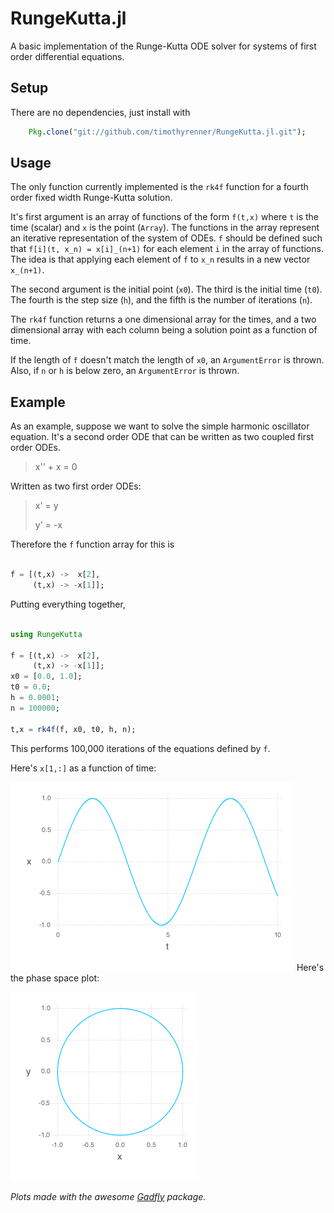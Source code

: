 # RungeKutta.jl

A basic implementation of the Runge-Kutta ODE solver for systems of first order differential equations.

## Setup

There are no dependencies, just install with

```julia
	Pkg.clone("git://github.com/timothyrenner/RungeKutta.jl.git");
```
## Usage

The only function currently implemented is the `rk4f` function for a fourth order fixed width Runge-Kutta solution.

It's first argument is an array of functions of the form `f(t,x)` where `t` is the time (scalar) and `x` is the point (`Array`).
The functions in the array represent an iterative representation of the system of ODEs.
`f` should be defined such that `f[i](t, x_n) = x[i]_(n+1)` for each element `i` in the array of functions.
The idea is that applying each element of `f` to `x_n` results in a new vector `x_(n+1)`.

The second argument is the initial point (`x0`).
The third is the initial time (`t0`).
The fourth is the step size (`h`), and the fifth is the number of iterations (`n`).

The `rk4f` function returns a one dimensional array for the times, and a two dimensional array with each column being a solution point as a function of time.

If the length of `f` doesn't match the length of `x0`, an `ArgumentError` is thrown.
Also, if `n` or `h` is below zero, an `ArgumentError` is thrown. 

## Example

As an example, suppose we want to solve the simple harmonic oscillator equation.
It's a second order ODE that can be written as two coupled first order ODEs.

> x'' + x = 0

Written as two first order ODEs:

> x' = y
> 
> y' = -x

Therefore the `f` function array for this is

```julia

f = [(t,x) ->  x[2],
	 (t,x) -> -x[1]];
```

Putting everything together,

```julia

using RungeKutta

f = [(t,x) ->  x[2],
	 (t,x) -> -x[1]];
x0 = [0.0, 1.0];
t0 = 0.0;
h = 0.0001;
n = 100000;

t,x = rk4f(f, x0, t0, h, n);
```

This performs 100,000 iterations of the equations defined by `f`.

Here's `x[1,:]` as a function of time:

![x(t) solution](doc/plots/sho_x.png)
Here's the phase space plot:

![phase solution](doc/plots/sho_phase.png)

_Plots made with the awesome [Gadfly](https://github.com/dcjones/Gadfly.jl) package._